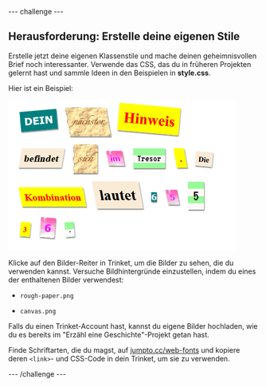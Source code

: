 \--- challenge \---

## Herausforderung: Erstelle deine eigenen Stile

Erstelle jetzt deine eigenen Klassenstile und mache deinen geheimnisvollen Brief noch interessanter. Verwende das CSS, das du in früheren Projekten gelernt hast und sammle Ideen in den Beispielen in **style.css**.

Hier ist ein Beispiel:

![Screenshot](images/letter-fonts-challenge3.png)

Klicke auf den Bilder-Reiter in Trinket, um die Bilder zu sehen, die du verwenden kannst. Versuche Bildhintergründe einzustellen, indem du eines der enthaltenen Bilder verwendest:

+ `rough-paper.png`

+ `canvas.png`

Falls du einen Trinket-Account hast, kannst du eigene Bilder hochladen, wie du es bereits im "Erzähl eine Geschichte"-Projekt getan hast.

Finde Schriftarten, die du magst, auf <a href="http://jumpto.cc/web-fonts" target="_blank">jumpto.cc/web-fonts</a> und kopiere deren `<link>`- und CSS-Code in dein Trinket, um sie zu verwenden.

\--- /challenge \---